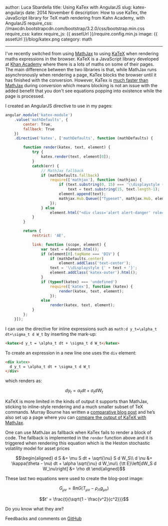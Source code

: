 author: Luca Sbardella
title: Using KaTex with AngularJS
slug: katex-angularjs
date: 2014 November 6
description: How to use KaTex, the JavaScript library for TeX math rendering from Kahn Academy, with AngularJS
require_css: //maxcdn.bootstrapcdn.com/bootstrap/3.2.0/css/bootstrap.min.css
require_css: katex
require_js: {{ assetUrl }}/require.config.min.js
image: {{ assetUrl }}/blog/katex.png
category: math

---

I've recently switched from using [MathJax][] to using [KaTeX][] when rendering
maths expressions in the browser.
KaTeX is a JavaScript library developed at [Khan Academy](https://www.khanacademy.org)
where there is a lots of maths on some of their pages.
The main difference between the two libraries
is that, while MathJax runs asynchronously when rendering a page,
KaTex blocks the browser until it has finished with the conversion.
However, KaTex is [much faster than MathJax](http://jsperf.com/katex-vs-mathjax)
during conversion which means blocking is not an issue with the added
benefit that you don't
see equations popping into existence while the page is processed.

I created an AngularJS directive to use in my pages:

```js
angular.module('katex-module')
    .value('mathDefaults', {
        center: True,
        fallback: True
    })
    .directive('katex', ['mathDefaults', function (mathDefaults) {

        function render(katex, text, element) {
            try {
                katex.render(text, element[0]);
            }
            catch(err) {
                // MathJax fallback
                if (mathDefaults.fallback)
                    require(['mathjax'], function (mathjax) {
                        if (text.substring(0, 15) === '\\displaystyle {')
                            text = text.substring(15, text.length-1);
                        element.append(text);
                        mathjax.Hub.Queue(["Typeset", mathjax.Hub, element[0]]);
                    });
                } else
                    element.html("<div class='alert alert-danger' role='alert'>" + err + "</div>");
            }
        }

        return {
            restrict: 'AE',

            link: function (scope, element) {
                var text = element.html();
                if (element[0].tagName === 'DIV') {
                    if (mathDefaults.center)
                        element.addClass('text-center');
                    text = '\\displaystyle {' + text + '}';
                    element.addClass('katex-outer').html();
                }
                if (typeof(katex) === 'undefined')
                    require(['katex'], function (katex) {
                        render(katex, text, element);
                    });
                else
                    render(katex, text, element);
            }
        };
    }]);
```

I can use the directive for inline expressions such as `math:d y_t=\alpha_t dt+\sigma_t d W_t`
by inserting the mark-up:

```html
<katex>d y_t = \alpha_t dt + \sigma_t d W_t</katex>
```

To create an expression in a new line one uses the `div` element:

```html
<div katex>
  d y_t = \alpha_t dt + \sigma_t d W_t
</div>
```

which renders as:

```math
d y_t = \alpha_t dt + \sigma_t d W_t
```

KaTeX is more limited in the kinds of output it supports than MathJax,
sticking to inline-style rendering and a much smaller subset of TeX commands.
Murray Bourne has written a
[comparative blog post](http://www.intmath.com/blog/katex-a-new-way-to-display-math-on-the-web/9445)
and he’s also set up a page where you can
[compare the output of KaTeX with MathJax](http://www.intmath.com/cg5/katex-mathjax-comparison.php).

One can use MathJax as fallback when KaTex fails to render a block of code. The fallback
is implemented in the `render` function above and it is triggered when rendering this equation
which is the Heston stochastic volatility model for asset prices

```math
\begin{aligned}
  d S &= \mu S dt + \sqrt{\nu} S d W_S\\
  d \nu &= \kappa(\theta - \nu) dt + \alpha \sqrt{\nu} d W_\nu\\
  {\tt E}\left[dW_S d W_\nu\right] &= \rho dt
\end{aligned}
```

These last two equations were used to create the blog-post image:

```math
G_{\mu\nu} = 8 \pi G \left(T_{\mu\nu} - \rho_\Lambda g_{\mu\nu}\right)
```

```math
t' = \frac{t}{\sqrt{1 - \frac{v^2}{c^2}}}
```

Do you know what they are?

[katex]: http://khan.github.io/KaTeX/
[mathjax]: http://www.mathjax.org/

Feedbacks and comments on [GitHub](https://github.com/lsbardel/lucasbardella.com/issues/1)
